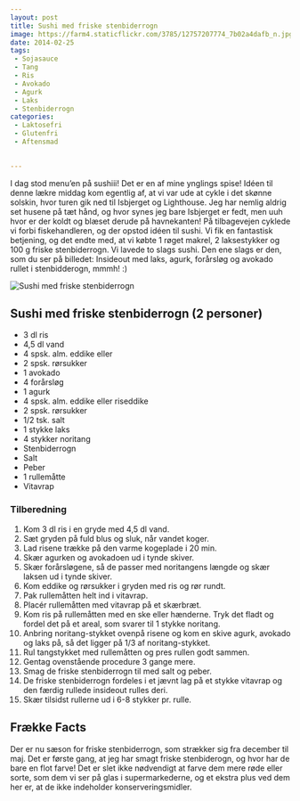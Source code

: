 ```yaml
---
layout: post
title: Sushi med friske stenbiderrogn
image: https://farm4.staticflickr.com/3785/12757207774_7b02a4dafb_n.jpg
date: 2014-02-25
tags:
 - Sojasauce
 - Tang
 - Ris
 - Avokado
 - Agurk
 - Laks
 - Stenbiderrogn
categories:
 - Laktosefri
 - Glutenfri
 - Aftensmad

 
---
```


I dag stod menu’en på sushiii! Det er en af mine ynglings spise! Idéen til denne lækre middag kom egentlig af, at vi var ude at cykle i det skønne solskin, hvor turen gik ned til Isbjerget og Lighthouse. Jeg har nemlig aldrig set husene på tæt hånd, og hvor synes jeg bare Isbjerget er fedt, men uuh hvor er der koldt og blæset derude på havnekanten! På tilbagevejen cyklede vi forbi fiskehandleren, og der opstod idéen til sushi. Vi fik en fantastisk betjening, og det endte med, at vi købte 1 røget makrel, 2 laksestykker og 100 g friske stenbiderrogn. 
Vi lavede to slags sushi. Den ene slags er den, som du ser på billedet: Insideout med laks, agurk, forårsløg og avokado rullet i stenbidderogn, mmmh! :)  

![Sushi med friske stenbiderrogn](https://farm4.staticflickr.com/3811/12757706933_89e3951ea8_z.jpg)

## Sushi med friske stenbiderrogn (2 personer)

- 3 dl ris
- 4,5 dl vand
- 4 spsk. alm. eddike eller 
- 2 spsk. rørsukker
- 1 avokado
- 4 forårsløg
- 1 agurk
- 4 spsk. alm. eddike eller riseddike
- 2 spsk. rørsukker
- 1/2 tsk. salt
- 1 stykke laks
- 4 stykker noritang 
- Stenbiderrogn
- Salt
- Peber
- 1 rullemåtte
- Vitavrap


### Tilberedning

1. Kom 3 dl ris i en gryde med 4,5 dl vand.
2. Sæt gryden på fuld blus og sluk, når vandet koger.
3. Lad risene trække på den varme kogeplade i 20 min.
4. Skær agurken og avokadoen ud i tynde skiver.
5. Skær forårsløgene, så de passer med noritangens længde og skær laksen ud i tynde skiver.
6. Kom eddike og rørsukker i gryden med ris og rør rundt.
7. Pak rullemåtten helt ind i vitavrap.
8. Placér rullemåtten med vitavrap på et skærbræt.
9. Kom ris på rullemåtten med en ske eller hænderne. Tryk det fladt og fordel det på et areal, som svarer til 1 stykke noritang.
10. Anbring noritang-stykket ovenpå risene og kom en skive agurk, avokado og laks på, så det ligger på 1/3 af noritang-stykket.
11. Rul tangstykket med rullemåtten og pres rullen godt sammen.
12. Gentag ovenstående procedure 3 gange mere.
13. Smag de friske stenbiderrogn til med salt og peber.
14. De friske stenbiderrogn fordeles i et jævnt lag på et stykke vitavrap og den færdig rullede insideout rulles deri.
15.  Skær tilsidst rullerne ud i 6-8 stykker pr. rulle.



## Frække Facts

Der er nu sæson for friske stenbiderrogn, som strækker sig fra december til maj. Det er første gang, at jeg har smagt friske stenbiderogn, og hvor har de bare en flot farve! Det er slet ikke nødvendigt at farve dem mere røde eller sorte, som dem vi ser på glas i supermarkederne, og et ekstra plus ved dem her er, at de ikke indeholder konserveringsmidler. 